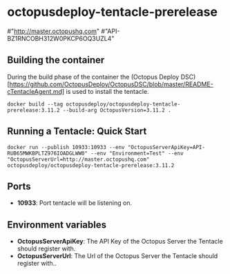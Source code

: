 # octopusdeploy-tentacle-prerelease



#"http://master.octopushq.com"
#"API-BZ1RNCOBH312W0PKCP6OQ3UZL4"


## Building the container
During the build phase of the container the (Octopus Deploy DSC)[https://github.com/OctopusDeploy/OctopusDSC/blob/master/README-cTentacleAgent.md] is used to install the tentacle. 
```
docker build --tag octopusdeploy/octopusdeploy-tentacle-prerelease:3.11.2 --build-arg OctopusVersion=3.11.2 .
```

## Running a Tentacle: Quick Start
````
docker run --publish 10933:10933 --env "OctopusServerApiKey=API-RUB65MWKBPLTZ976IOADGLWW0" --env "Environment=Test" --env "OctopusServerUrl=http://master.octopushq.com" octopusdeploy/octopusdeploy-tentacle-prerelease:3.11.2
````

## Ports
 - **10933**: Port tentacle will be listening on.


## Environment variables
 - **OctopusServerApiKey**: The API Key of the Octopus Server the Tentacle should register with.
 - **OctopusServerUrl**: The Url of the Octopus Server the Tentacle should register with..